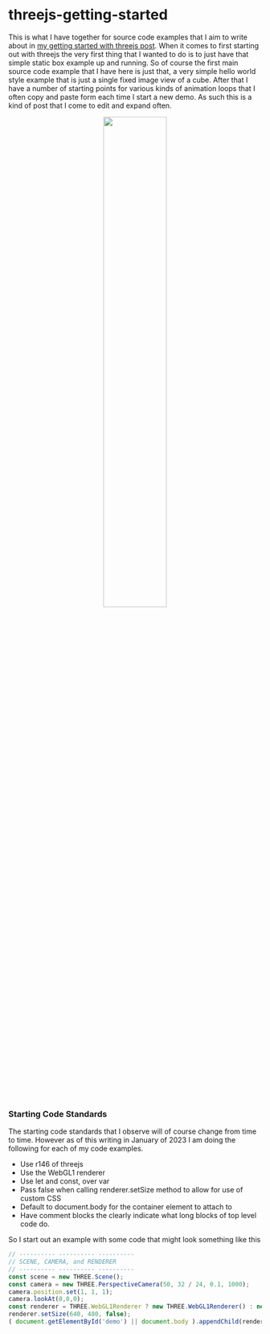 # threejs-getting-started

This is what I have together for source code examples that I aim to write about in [my getting started with threejs post](https://dustinpfister.github.io/2018/04/04/threejs-getting-started/). When it comes to first starting out with threejs the very first thing that I wanted to do is to just have that simple static box example up and running. So of course the first main source code example that I have here is just that, a very simple hello world style example that is just a single fixed image view of a cube. After that I have a number of starting points for various kinds of animation loops that I often copy and paste form each time I start a new demo. As such this is a kind of post that I come to edit and expand often.

<div align="center">
      <a href="https://www.youtube.com/watch?v=ClD09l-Fu-I">
         <img src="https://img.youtube.com/vi/ClD09l-Fu-I/0.jpg" style="width:50%;">
      </a>
</div>

### Starting Code Standards

The starting code standards that I observe will of course change from time to time. However as of this writing in January of 2023 I am doing the following for each of my code examples.

* Use r146 of threejs
* Use the WebGL1 renderer
* Use let and const, over var
* Pass false when calling renderer.setSize method to allow for use of custom CSS
* Default to document.body for the container element to attach to
* Have comment blocks the clearly indicate what long blocks of top level code do.

So I start out an example with some code that might look something like this

```js
// ---------- ---------- ----------
// SCENE, CAMERA, and RENDERER
// ---------- ---------- ----------
const scene = new THREE.Scene();
const camera = new THREE.PerspectiveCamera(50, 32 / 24, 0.1, 1000);
camera.position.set(1, 1, 1);
camera.lookAt(0,0,0);
const renderer = THREE.WebGL1Renderer ? new THREE.WebGL1Renderer() : new THREE.WebGLRenderer;
renderer.setSize(640, 480, false);
( document.getElementById('demo') || document.body ).appendChild(renderer.domElement);
```


